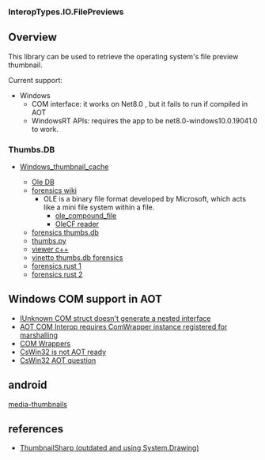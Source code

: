### InteropTypes.IO.FilePreviews

## Overview

This library can be used to retrieve the operating system's file preview thumbnail.

Current support:

- Windows
  - COM interface: it works on Net8.0 , but it fails to run if compiled in AOT
  - WindowsRT APIs: requires the app to be net8.0-windows10.0.19041.0 to work.


### Thumbs.DB

- [Windows_thumbnail_cache](https://en.wikipedia.org/wiki/Windows_thumbnail_cache)
  
  - [Ole DB](https://www.nuget.org/packages/System.Data.OleDb)
  - [forensics wiki](https://forensics.wiki/thumbs.db/) 
	- OLE is a binary file format developed by Microsoft, which acts like a mini file system within a file.
	  - [ole_compound_file](https://forensics.wiki/ole_compound_file/)	  
	  - [OleCF reader](https://www.nuget.org/packages/OleCf)
  - [forensics thumbs.db](https://forensics.wiki/thumbs.db/)
  - [thumbs.py](https://gist.github.com/peter17/29d2fa106cb59705ae85)
  - [viewer c++](https://github.com/thumbsviewer/thumbsviewer)
  - [vinetto thumbs.db forensics](https://github.com/thinkski/vinetto)
  - [forensics rust 1](https://github.com/berkus/thumbsdb)
  - [forensics rust 2](https://github.com/berkus/thumbsdbkit)

## Windows COM support in AOT

- [IUnknown COM struct doesn't generate a nested interface](https://github.com/microsoft/CsWin32/issues/724)
- [AOT COM Interop requires ComWrapper instance registered for marshalling](https://github.com/dotnet/runtime/issues/115753)
- [COM Wrappers](https://learn.microsoft.com/en-us/dotnet/standard/native-interop/tutorial-comwrappers)
- [CsWin32 is not AOT ready](https://github.com/microsoft/CsWin32/issues/1273)
- [CsWin32 AOT question](https://github.com/microsoft/CsWin32/issues/1444)

	
## android

[media-thumbnails](https://developer.android.com/social-and-messaging/guides/media-thumbnails)
	
## references

- [ThumbnailSharp (outdated and using System.Drawing)](https://github.com/mirzaevolution/ThumbnailSharp)
  